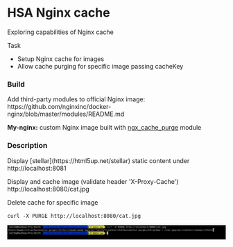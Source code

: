 # HSA Nginx cache
Exploring capabilities of Nginx cache

Task
- Setup Nginx cache for images
- Allow cache purging for specific image passing cacheKey

<h3>Build</h3>
Add third-party modules to official Nginx image: <br/>
https://github.com/nginxinc/docker-nginx/blob/master/modules/README.md <br/>

**My-nginx:** custom Nginx image built with [ngx_cache_purge](https://github.com/nginx-modules/ngx_cache_purge) module

<h3>Description</h3>
Display [stellar](https://html5up.net/stellar) static content under http://localhost:8081

Display and cache image (validate header 'X-Proxy-Cache')<br/>
http://localhost:8080/cat.jpg

Delete cache for specific image <br/>
```
curl -X PURGE http://localhost:8080/cat.jpg
```
<img src="./images/cache_purged.png" width="900">


